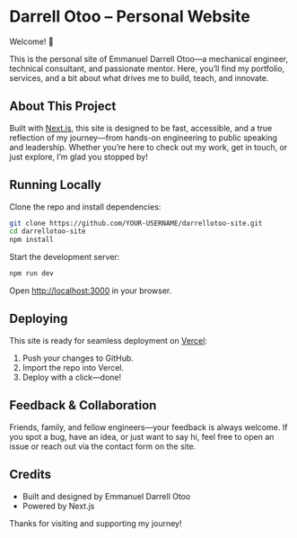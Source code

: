 # Darrell Otoo – Personal Website

Welcome! 👋

This is the personal site of Emmanuel Darrell Otoo—a mechanical engineer, technical consultant, and passionate mentor. Here, you’ll find my portfolio, services, and a bit about what drives me to build, teach, and innovate.

## About This Project

Built with [Next.js](https://nextjs.org), this site is designed to be fast, accessible, and a true reflection of my journey—from hands-on engineering to public speaking and leadership. Whether you’re here to check out my work, get in touch, or just explore, I’m glad you stopped by!

## Running Locally

Clone the repo and install dependencies:

```bash
git clone https://github.com/YOUR-USERNAME/darrellotoo-site.git
cd darrellotoo-site
npm install
```

Start the development server:

```bash
npm run dev
```

Open [http://localhost:3000](http://localhost:3000) in your browser.

## Deploying

This site is ready for seamless deployment on [Vercel](https://vercel.com/):
1. Push your changes to GitHub.
2. Import the repo into Vercel.
3. Deploy with a click—done!

## Feedback & Collaboration

Friends, family, and fellow engineers—your feedback is always welcome. If you spot a bug, have an idea, or just want to say hi, feel free to open an issue or reach out via the contact form on the site.

## Credits

- Built and designed by Emmanuel Darrell Otoo
- Powered by Next.js

Thanks for visiting and supporting my journey!

